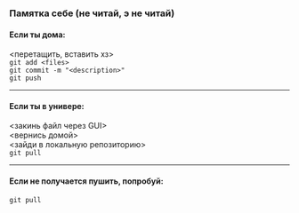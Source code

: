 ### Памятка себе (не читай, э не читай) ###

#### Если ты дома: ####
<перетащить, вставить хз>\
`git add <files>`\
`git commit -m "<description>"`\
`git push`

<hr>

#### Если ты в универе: ####
<закинь файл через GUI>\
<вернись домой>\
<зайди в локальную репозиторию>\
`git pull`

<hr>

#### Если не получается пушить, попробуй: ####
`git pull`

